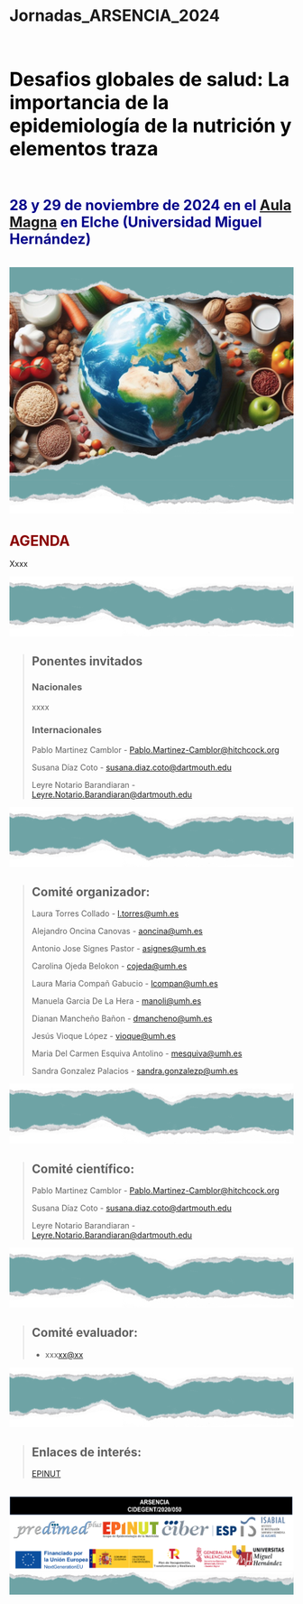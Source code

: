 # Jornadas_ARSENCIA_2024

<br/>

# <span style="color:black; font-size: larger;">**Desafios globales de salud: La importancia de la epidemiología de la nutrición y elementos traza**</span>

<br/>

## <span style="color:darkblue; font-size: larger">**28 y 29 de noviembre de 2024 en el [Aula Magna](https://maps.app.goo.gl/tkF3bYfJ57GDMJ846) en Elche (Universidad Miguel Hernández)**</span>

<br/>



<img src="Image Intro.png" style="zoom:80%;" />



## <span style="color:darkred; font-size: larger">**AGENDA**</span>



Xxxx



<img src="Tap.png" style="zoom:80%;" />

> ## **Ponentes invitados**
>
> ### **Nacionales**
>
> xxxx
>
> ### **Internacionales**
>
> Pablo Martinez Camblor - [Pablo.Martinez-Camblor@hitchcock.org](mailto:Pablo.Martinez-Camblor@hitchcock.org)
>
> Susana Díaz Coto - [susana.diaz.coto@dartmouth.edu](mailto:susana.diaz.coto@dartmouth.edu)
>
> Leyre Notario Barandiaran - [Leyre.Notario.Barandiaran@dartmouth.edu](mailto:Leyre.Notario.Barandiaran@dartmouth.edu)



<img src="Tap.png" style="zoom:80%;" />

> ## **Comité organizador**:
>
> Laura Torres Collado - [l.torres@umh.es](mailto:l.torres@umh.es)
>
> Alejandro Oncina Canovas - [aoncina@umh.es](mailto:aoncina@umh.es)
>
> Antonio Jose Signes Pastor - [asignes@umh.es](mailto:asignes@umh.es)
>
> Carolina Ojeda Belokon - [cojeda@umh.es](mailto:cojeda@umh.es)
>
> Laura Maria Compañ Gabucio - [lcompan@umh.es](mailto:lcompan@umh.es)
>
> Manuela Garcia De La Hera - [manoli@umh.es](mailto:manoli@umh.es)
>
> Dianan Mancheño Bañon - [dmancheno@umh.es](mailto:dmancheno@umh.es)
>
> Jesús Vioque López - [vioque@umh.es](mailto:vioque@umh.es)
>
> Maria Del Carmen Esquiva Antolino - [mesquiva@umh.es](mailto:mesquiva@umh.es)
>
> Sandra Gonzalez Palacios - [sandra.gonzalezp@umh.es](mailto:sandra.gonzalezp@umh.es)

<img src="Tap.png" style="zoom:80%;" />

> ## **Comité científico**:
>
> Pablo Martinez Camblor - [Pablo.Martinez-Camblor@hitchcock.org](mailto:Pablo.Martinez-Camblor@hitchcock.org)
>
> Susana Díaz Coto - [susana.diaz.coto@dartmouth.edu](mailto:susana.diaz.coto@dartmouth.edu)
>
> Leyre Notario Barandiaran - [Leyre.Notario.Barandiaran@dartmouth.edu](mailto:Leyre.Notario.Barandiaran@dartmouth.edu)



<img src="Tap.png" style="zoom:80%;" />

> ## **Comité evaluador**:
>
> - xxx[xx@xx](mailto:xx@xx)



<img src="Tap.png" style="zoom:80%;" />

> ## **Enlaces de interés:**
>
> [EPINUT](https:XXXXXXX)



<br/>

<img src="Logo.png" style="zoom:100%;" />

<img src="bottom.png" style="zoom:80%;" />
